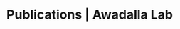 ---
title: Publications | Awadalla Lab
permalink: /publications/
published: false
isPublic_b: true

publicationType_txt: journal
title_txt: "Recombination and selection at Brassica self-incompatibility loci."
pmid_tl: 10224271
publishDate_tdt: "1999-05-01T07:23:33.000Z"
journalTitle_txt: "Genetics"
volume_tpl: 152
issue_tpl: 1
authors_list: 
  - author_txt: "Awadalla P"
  - author_txt: "Charlesworth D"
---